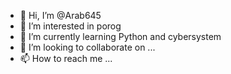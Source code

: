 - 👋 Hi, I’m @Arab645
- 👀 I’m interested in porog
- 🌱 I’m currently learning Python and cybersystem
- 💞️ I’m looking to collaborate on ...
- 📫 How to reach me ...

<!---
Arab645/Arab645 is a ✨ special ✨ repository because its `README.md` (this file) appears on your GitHub profile.
You can click the Preview link to take a look at your changes.
--->
